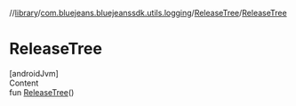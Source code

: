 //[library](../../../index.md)/[com.bluejeans.bluejeanssdk.utils.logging](../index.md)/[ReleaseTree](index.md)/[ReleaseTree](-release-tree.md)



# ReleaseTree  
[androidJvm]  
Content  
fun [ReleaseTree](-release-tree.md)()  



